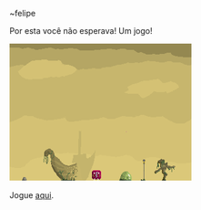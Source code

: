 ~felipe

Por esta você não esperava! Um jogo!

![O Jogo - Poesia Compilada](../ojogo/anim/back0.png "Capa")

Jogue [aqui](http://poesiacompilada/ojogo/).
